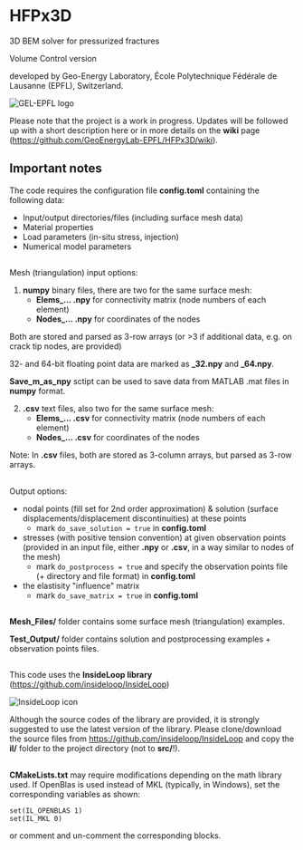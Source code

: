 # HFPx3D
3D BEM solver for pressurized fractures

Volume Control version

developed by Geo-Energy Laboratory, École Polytechnique Fédérale de Lausanne
(EPFL), Switzerland.

![GEL-EPFL logo](https://documents.epfl.ch/users/n/ni/nikolski/www/LOGOGEL-final-right-20.png)

Please note that the project is a work in progress.
Updates will be followed up with a short description here
or in more details on the **wiki** page
(https://github.com/GeoEnergyLab-EPFL/HFPx3D/wiki).

## Important notes
The code requires the configuration file **config.toml** containing the
following data:
- Input/output directories/files (including surface mesh data)
- Material properties
- Load parameters (in-situ stress, injection)
- Numerical model parameters
##
Mesh (triangulation) input options:
1. **numpy** binary files, there are two for the same surface mesh:
    - **Elems_... .npy** for connectivity matrix (node numbers of each element)
    - **Nodes_... .npy** for coordinates of the nodes

  Both are stored and parsed as 3-row arrays (or >3 if additional data,
e.g. on crack tip nodes, are provided)

  32- and 64-bit floating point data are marked as **_32.npy** and **_64.npy**.

**Save_m_as_npy** sctipt can be used to save data from MATLAB .mat files in
**numpy** format.

2. **.csv** text files, also two for the same surface mesh:
    - **Elems_... .csv** for connectivity matrix (node numbers of each element)
    - **Nodes_... .csv** for coordinates of the nodes

  Note: In **.csv** files, both are stored as 3-column arrays,
but parsed as 3-row arrays.
##
Output options:
- nodal points (fill set for 2nd order approximation)
& solution (surface displacements/displacement discontinuities)
at these points
    - mark ```do_save_solution = true``` in **config.toml**
- stresses (with positive tension convention) at given observation points
(provided in an input file, either **.npy** or **.csv**,
in a way similar to nodes of the mesh)
    - mark ```do_postprocess = true``` and specify
  the observation points file (+ directory and file format) in **config.toml**
- the elastisity "influence" matrix
    - mark ```do_save_matrix = true``` in **config.toml**
##
**Mesh_Files/** folder contains some surface mesh (triangulation) examples.

**Test_Output/** folder contains solution and postprocessing examples +
observation points files.

##
This code uses the **InsideLoop library** (https://github.com/insideloop/InsideLoop)

![InsideLoop icon](http://www.insideloop.io/wp-content/uploads/2014/09/inside-loop-logo-front.png)

Although the source codes of the library are provided, it is strongly suggested
to use the latest version of the library. Please clone/download the source
files from https://github.com/insideloop/InsideLoop
and copy the **il/** folder to the project directory (not to **src/**!).

##
**CMakeLists.txt** may require modifications depending on the math library used.
If OpenBlas is used instead of MKL (typically, in Windows), set the
corresponding variables as shown:
```
set(IL_OPENBLAS 1)
set(IL_MKL 0)
```
or comment and un-comment the corresponding blocks.